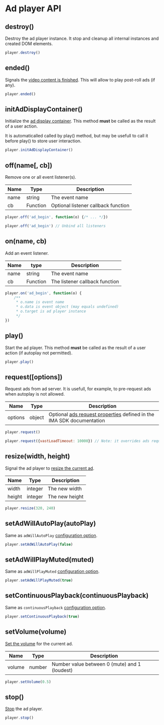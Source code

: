 # Ad player API

## destroy()

Destroy the ad player instance. It stop and cleanup all internal instances and created DOM elements.

```javascript
player.destroy()
```

## ended()

Signals the [video content is finished](https://developers.google.com/interactive-media-ads/docs/sdks/html5/v3/reference/js/ima.AdsLoader#contentComplete). This will allow to play post-roll ads (if any).

```javascript
player.ended()
```

## initAdDisplayContainer()

Initialize the [ad display container](https://developers.google.com/interactive-media-ads/docs/sdks/html5/v3/reference/js/ima.AdDisplayContainer#initialize). This method __must__ be called as the result of a user action.

It is automaticalled called by play() method, but may be usefull to call it before play() to store user interaction.

```javascript
player.initAdDisplayContainer()
```

## off(name[, cb])

Remove one or all event listener(s).

| Name | Type | Description |
| ---  | --- | --- |
| name | string | The event name |
| cb | Function | Optional listener callback function |

```javascript
player.off('ad_begin', function(o) {/* ... */})

player.off('ad_begin') // Unbind all listeners
```

## on(name, cb)

Add an event listener.

| Name | type | Description |
| ---  | --- | --- |
| name | string | The event name |
| cb | Function | The listener callback function |

```javascript
player.on('ad_begin', function(o) {
    /**
     * o.name is event name
     * o.data is event object (may equals undefined)
     * o.target is ad player instance
     */
})
```

## play()

Start the ad player. This method __must__ be called as the result of a user action (if autoplay not permitted).

```javascript
player.play()
```

## request([options])

Request ads from ad server. It is usefull, for example, to pre-request ads when autoplay is not allowed.

| Name | Type | Description |
| ---  | --- | --- |
| options | object | Optional [ads request properties](https://developers.google.com/interactive-media-ads/docs/sdks/html5/v3/reference/js/ima.AdsRequest#properties) defined in the IMA SDK documentation |

```javascript
player.request()

player.request({vastLoadTimeout: 10000}) // Note: it overrides ads request properties set with "adsRequestOptions" configuration option
```

## resize(width, height)

Signal the ad player to [resize the current ad](https://developers.google.com/interactive-media-ads/docs/sdks/html5/v3/reference/js/ima.AdsManager#resize).

| Name | Type | Description |
| ---  | --- | --- |
| width | integer | The new width |
| height | integer | The new height |

```javascript
player.resize(320, 240)
```

## setAdWillAutoPlay(autoPlay)

Same as `adWillAutoPlay` [configuration option](config.md).

```javascript
player.setAdWillAutoPlay(false)
```

## setAdWillPlayMuted(muted)

Same as `adWillPlayMuted` [configuration option](config.md).

```javascript
player.setAdWillPlayMuted(true)
```

## setContinuousPlayback(continuousPlayback)

Same as `continuousPlayback` [configuration option](config.md).

```javascript
player.setContinuousPlayback(true)
```

## setVolume(volume)

[Set the volume](https://developers.google.com/interactive-media-ads/docs/sdks/html5/v3/reference/js/ima.AdsManager#setVolume) for the current ad.

| Name | Type | Description |
| ---  | --- | --- |
| volume | number | Number value between 0 (mute) and 1 (loudest) |

```javascript
player.setVolume(0.5)
```

## stop()

[Stop](https://developers.google.com/interactive-media-ads/docs/sdks/html5/v3/reference/js/ima.AdsManager#stop) the ad player.

```javascript
player.stop()
```
